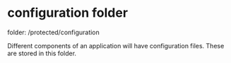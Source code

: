 configuration folder
===

folder: /protected/configuration

Different components of an application will have configuration files. These are stored in this folder.
